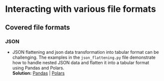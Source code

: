 # Interacting with various file formats

## Covered file formats

### JSON

* JSON flattening and json data transformation into tabular format can be
  challenging. The examples in the `json_flattening.py` file demonstrate how to
  handle nested JSON data and flatten it into a tabular format using Pandas and Polars.  
  **Solution:** [Pandas](pandas/json_flattening.py) | [Polars](polars/json_flattening.py) 
    

